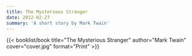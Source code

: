 ```yaml
---
title: The Mysterious Stranger
date: 2012-02-27
summary: 'A short story by Mark Twain'
---
```


{{< booklist/book
title="The Mysterious Stranger"
author="Mark Twain"
cover="cover.jpg"
format="Print" >}}
